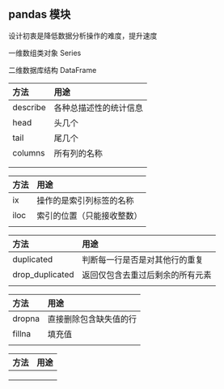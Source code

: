 ## pandas 模块

设计初衷是降低数据分析操作的难度，提升速度


一维数组类对象 Series

二维数据库结构 DataFrame




| 方法 | 用途 |
|:-----------|:-----------|
|  describe  |  各种总描述性的统计信息 |
|head|头几个|
|tail|尾几个|
|columns|所有列的名称|
|||
|||





| 方法 | 用途 |
|:-----------|:-----------|
|  ix  |  操作的是索引列标签的名称 |
|iloc|索引的位置（只能接收整数）|
|||




| 方法 | 用途 |
|:-----------|:-----------|
|   duplicated |  判断每一行是否是对其他行的重复 |
|drop_duplicated|返回仅包含去重过后剩余的所有元素|
|||


| 方法 | 用途 |
|:-----------|:-----------|
|  dropna  |  直接删除包含缺失值的行 |
|fillna|填充值|
|||



| 方法 | 用途 |
|:-----------|:-----------|
|    |   |
|||
|||

